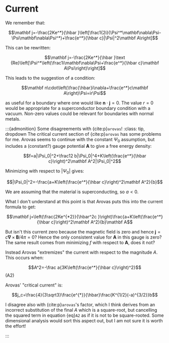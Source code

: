 # Current

We remember that:

$$\mathbf j=-\frac{2Ke^*}{\hbar }\left[\frac1{2i}(\Psi^*\mathbf\nabla\Psi-\Psi\mathbf\nabla\Psi^*)+\frac{e^*}{\hbar c}|\Psi|^2\mathbf A\right]$$

This can be rewritten:

$$\mathbf j=-\frac{2Ke^*}{\hbar }\text {Re}\left[\Psi^*\left(\frac1i\mathbf\nabla\Psi+\frac{e^*}{\hbar c}\mathbf A\Psi\right)\right]$$

This leads to the suggestion of a condition:

$$\mathbf n\cdot\left(\frac{\hbar}i\nabla+\frac{e^*}c\mathbf A\right)\Psi=ir\Psi$$

as useful for a boundary where one would like $\mathbf n\cdot\mathbf j=0$. The value $r=0$ would be appropriate for a superconductor boundary condition with a vacuum. Non-zero values could be relevant for boundaries with normal metals.

:::{admonition} Some disagreements with {cite:p}`arovas`!
:class: tip, dropdown
The critical current section of {cite:p}`arovas` has some problems for me. Arovas seems to continue with the constant $\Psi_0$ assumption, but includes a (constant?) gauge potential $\mathbf A$ to give a free energy density:

$$f=a|\Psi_0|^2+\frac12 b|\Psi_0|^4+K\left(\frac{e^*}{\hbar c}\right)^2\mathbf A^2|\Psi_0|^2$$

Minimizing with respect to $|\Psi_0|$ gives:

$$|\Psi_0|^2=-\frac{a+K\left(\frac{e^*}{\hbar c}\right)^2\mathbf A^2}{b}$$

We are assuming that the material is superconducting, so $a<0$.

What I don't understand at this point is that Arovas puts this into the current formula to get:

$$\mathbf j=\left(\frac{2Ke^{*2}}{\hbar^2c }\right)\frac{a+K\left(\frac{e^*}{\hbar c}\right)^2\mathbf A^2}{b}\mathbf A$$

But isn't this current zero because the magnetic field is zero and hence $\mathbf j=c\mathbf\nabla\times\mathbf B/4\pi=0$? Hence the only consistent value for $\mathbf A$ in this gauge is zero? The same result comes from minimizing $f$ with respect to $\mathbf A$, does it not?

Instead Arovas "extremizes" the current with respect to the magnitude $A$. This occurs when:

$$A^2=-\frac a{3K\left(\frac{e^*}{\hbar c}\right)^2}$$(A2)

Arovas' "critical current" is:

$$j_c=\frac{4}{3\sqrt3}\frac{e^{*}}{\hbar}\frac{K^{1/2}(-a)^{3/2}}b$$

I disagree also with {cite:p}`arovas`'s factor, which I think derives from an incorrect substitution of the final $A$ which is a square-root, but cancelling the squared term in equation {eq}`A2` as if it is not to be square-rooted. Some dimensional analysis would sort this aspect out, but I am not sure it is worth the effort!

:::